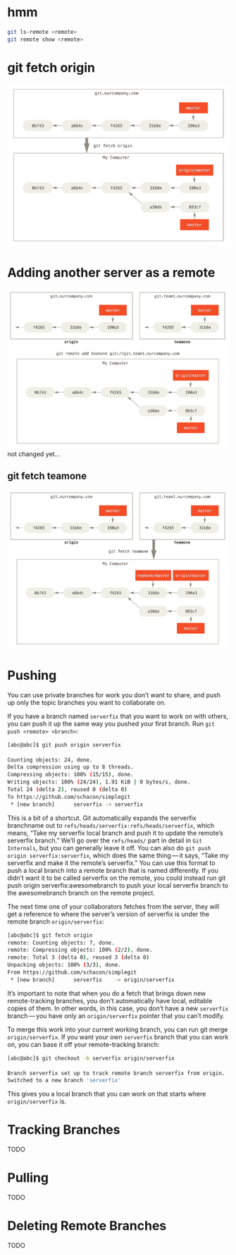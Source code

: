 # hmm
```bash
git ls-remote <remote>
git remote show <remote>
```
# git fetch origin
![](src/remote-branches-3.png)  
# Adding another server as a remote
![](src/remote-branches-4.png)  
not changed yet...  
## git fetch teamone
![](src/remote-branches-5.png)  

# Pushing
You can use private branches for work you don’t want to share, and push up only the topic branches you want to collaborate on.

If you have a branch named `serverfix` that you want to work on with others, you can push it up the same way you pushed your first branch. Run `git push <remote> <branch>`:

```bash
[abc@abc]$ git push origin serverfix

Counting objects: 24, done.
Delta compression using up to 8 threads.
Compressing objects: 100% (15/15), done.
Writing objects: 100% (24/24), 1.91 KiB | 0 bytes/s, done.
Total 24 (delta 2), reused 0 (delta 0)
To https://github.com/schacon/simplegit
 * [new branch]      serverfix -> serverfix
```

This is a bit of a shortcut. Git automatically expands the serverfix branchname out to `refs/heads/serverfix:refs/heads/serverfix`, which means, “Take my serverfix local branch and push it to update the remote’s serverfix branch.” 
We’ll go over the `refs/heads/` part in detail in `Git Internals`, but you can generally leave it off.
You can also do `git push origin serverfix:serverfix`, which does the same thing — it says, “Take my serverfix and make it the remote’s serverfix.” You can use this format to push a local branch into a remote branch that is named differently. 
If you didn’t want it to be called serverfix on the remote, you could instead run git push origin serverfix:awesomebranch to push your local serverfix branch to the awesomebranch branch on the remote project.

The next time one of your collaborators fetches from the server, they will get a reference to where the server’s version of serverfix is under the remote branch `origin/serverfix`:

```bash
[abc@abc]$ git fetch origin
remote: Counting objects: 7, done.
remote: Compressing objects: 100% (2/2), done.
remote: Total 3 (delta 0), reused 3 (delta 0)
Unpacking objects: 100% (3/3), done.
From https://github.com/schacon/simplegit
 * [new branch]      serverfix    -> origin/serverfix
```
It’s important to note that when you do a fetch that brings down new remote-tracking branches, you don’t automatically have local, editable copies of them. In other words, in this case, you don’t have a new `serverfix` branch — you have only an `origin/serverfix` pointer that you can’t modify.

To merge this work into your current working branch, you can run git merge `origin/serverfix`. If you want your own `serverfix` branch that you can work on, you can base it off your remote-tracking branch:
```bash
[abc@abc]$ git checkout -b serverfix origin/serverfix

Branch serverfix set up to track remote branch serverfix from origin.
Switched to a new branch 'serverfix'
```
This gives you a local branch that you can work on that starts where `origin/serverfix` is.

# Tracking Branches
TODO
# Pulling
TODO
# Deleting Remote Branches
TODO
